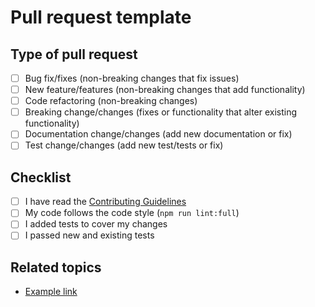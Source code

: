 # Pull request template

## Type of pull request

- [ ] Bug fix/fixes (non-breaking changes that fix issues)
- [ ] New feature/features (non-breaking changes that add functionality)
- [ ] Code refactoring (non-breaking changes)
- [ ] Breaking change/changes (fixes or functionality that alter existing functionality)
- [ ] Documentation change/changes (add new documentation or fix)
- [ ] Test change/changes (add new test/tests or fix)

## Checklist

- [ ] I have read the [Contributing Guidelines](https://github.com/krudi/tlikcss/main/.github/CONTRIBUTING.md)
- [ ] My code follows the code style (`npm run lint:full`)
- [ ] I added tests to cover my changes
- [ ] I passed new and existing tests

## Related topics

- [Example link](https://example.com)
